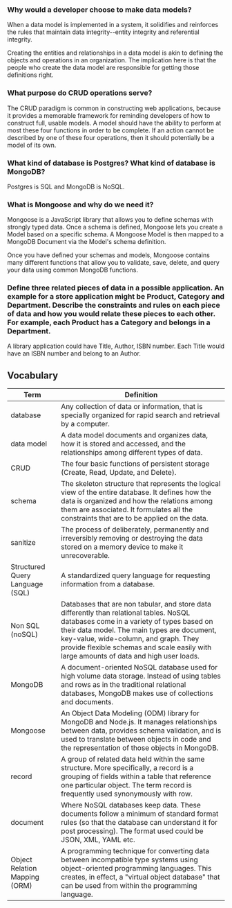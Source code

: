 ### Why would a developer choose to make data models?
When a data model is implemented in a system, it solidifies and reinforces the rules that maintain data integrity--entity integrity and referential integrity.

Creating the entities and relationships in a data model is akin to defining the objects and operations in an organization. The implication here is that the people who create the data model are responsible for getting those definitions right.

### What purpose do CRUD operations serve?
The CRUD paradigm is common in constructing web applications, because it provides a memorable framework for reminding developers of how to construct full, usable models. A model should have the ability to perform at most these four functions in order to be complete. If an action cannot be described by one of these four operations, then it should potentially be a model of its own.

### What kind of database is Postgres? What kind of database is MongoDB?
Postgres is SQL and MongoDB is NoSQL.

### What is Mongoose and why do we need it?
Mongoose is a JavaScript library that allows you to define schemas with strongly typed data. Once a schema is defined, Mongoose lets you create a Model based on a specific schema. A Mongoose Model is then mapped to a MongoDB Document via the Model's schema definition.

Once you have defined your schemas and models, Mongoose contains many different functions that allow you to validate, save, delete, and query your data using common MongoDB functions.

### Define three related pieces of data in a possible application. An example for a store application might be Product, Category and Department. Describe the constraints and rules on each piece of data and how you would relate these pieces to each other. For example, each Product has a Category and belongs in a Department.
A library application could have Title, Author, ISBN number. Each Title would have an ISBN number and belong to an Author.

## Vocabulary
Term | Definition
-----| ----------
database | Any collection of data or information, that is specially organized for rapid search and retrieval by a computer.
data model | A data model documents and organizes data, how it is stored and accessed, and the relationships among different types of data.
CRUD | The four basic functions of persistent storage (Create, Read, Update, and Delete).
schema | The skeleton structure that represents the logical view of the entire database. It defines how the data is organized and how the relations among them are associated. It formulates all the constraints that are to be applied on the data.
sanitize | The process of deliberately, permanently and irreversibly removing or destroying the data stored on a memory device to make it unrecoverable.
Structured Query Language (SQL) | A standardized query language for requesting information from a database.
Non SQL (noSQL) | Databases that are non tabular, and store data differently than relational tables. NoSQL databases come in a variety of types based on their data model. The main types are document, key-value, wide-column, and graph. They provide flexible schemas and scale easily with large amounts of data and high user loads.
MongoDB | A document-oriented NoSQL database used for high volume data storage. Instead of using tables and rows as in the traditional relational databases, MongoDB makes use of collections and documents.
Mongoose | An Object Data Modeling (ODM) library for MongoDB and Node.js. It manages relationships between data, provides schema validation, and is used to translate between objects in code and the representation of those objects in MongoDB.
record | A group of related data held within the same structure. More specifically, a record is a grouping of fields within a table that reference one particular object. The term record is frequently used synonymously with row.
document | Where NoSQL databases keep data. These documents follow a minimum of standard format rules (so that the database can understand it for post processing). The format used could be JSON, XML, YAML etc.
Object Relation Mapping (ORM) | A programming technique for converting data between incompatible type systems using object-oriented programming languages. This creates, in effect, a "virtual object database" that can be used from within the programming language.
